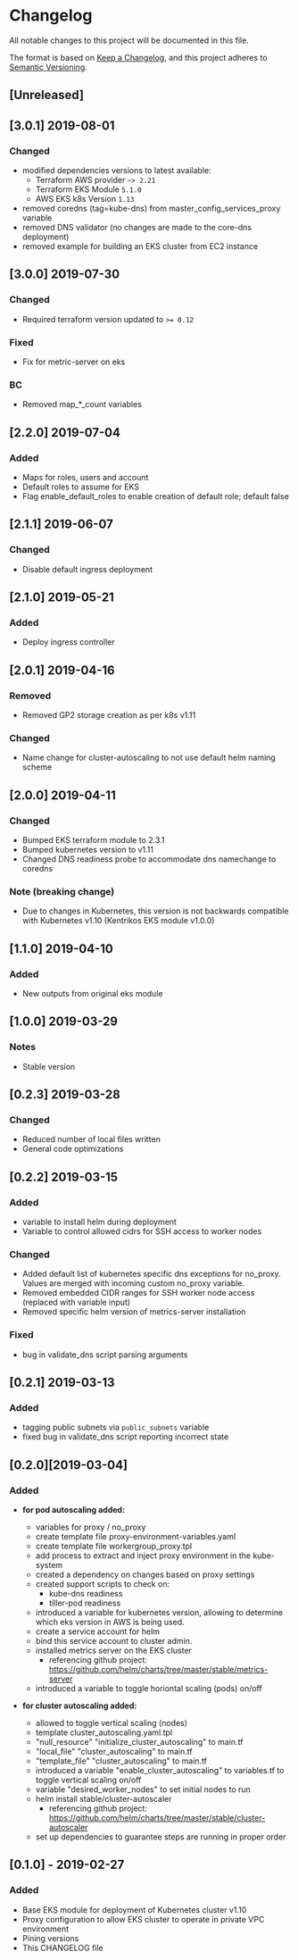 # Changelog

All notable changes to this project will be documented in this file.

The format is based on [Keep a Changelog](https://keepachangelog.com/en/1.0.0/),
and this project adheres to [Semantic Versioning](https://semver.org/spec/v2.0.0.html).

## [Unreleased]

## [3.0.1] 2019-08-01

### Changed

- modified dependencies versions to latest available:
  - Terraform AWS provider `~> 2.21`
  - Terraform EKS Module `5.1.0`
  - AWS EKS k8s Version `1.13`
- removed coredns (tag=kube-dns) from master_config_services_proxy variable
- removed DNS validator (no changes are made to the core-dns deployment)
- removed example for building an EKS cluster from EC2 instance

## [3.0.0] 2019-07-30

### Changed

- Required terraform version updated to `>= 0.12`

### Fixed

- Fix for metric-server on eks

### BC

- Removed map\_\*\_count variables

## [2.2.0] 2019-07-04

### Added

- Maps for roles, users and account
- Default roles to assume for EKS
- Flag enable_default_roles to enable creation of default role; default false

## [2.1.1] 2019-06-07

### Changed

- Disable default ingress deployment

## [2.1.0] 2019-05-21

### Added

- Deploy ingress controller

## [2.0.1] 2019-04-16

### Removed

- Removed GP2 storage creation as per k8s v1.11

### Changed

- Name change for cluster-autoscaling to not use default helm naming scheme

## [2.0.0] 2019-04-11

### Changed

- Bumped EKS terraform module to 2.3.1
- Bumped kubernetes version to v1.11
- Changed DNS readiness probe to accommodate dns namechange to coredns

### Note (breaking change)

- Due to changes in Kubernetes, this version is not backwards compatible with Kubernetes v1.10 (Kentrikos EKS module v1.0.0)

## [1.1.0] 2019-04-10

### Added

- New outputs from original eks module

## [1.0.0] 2019-03-29

### Notes

- Stable version

## [0.2.3] 2019-03-28

### Changed

- Reduced number of local files written
- General code optimizations

## [0.2.2] 2019-03-15

### Added

- variable to install helm during deployment
- Variable to control allowed cidrs for SSH access to worker nodes

### Changed

- Added default list of kubernetes specific dns exceptions for no_proxy. Values are merged with incoming custom no_proxy variable.
- Removed embedded CIDR ranges for SSH worker node access (replaced with variable input)
- Removed specific helm version of metrics-server installation

### Fixed

- bug in validate_dns script parsing arguments

## [0.2.1] 2019-03-13

### Added

- tagging public subnets via `public_subnets` variable
- fixed bug in validate_dns script reporting incorrect state

## [0.2.0][2019-03-04]

### Added

- **for pod autoscaling added:**

  - variables for proxy / no_proxy
  - create template file proxy-environment-variables.yaml
  - create template file workergroup_proxy.tpl
  - add process to extract and inject proxy environment in the kube-system
  - created a dependency on changes based on proxy settings
  - created support scripts to check on:
    - kube-dns readiness
    - tiller-pod readiness
  - introduced a variable for kubernetes version, allowing to determine which eks version in AWS is being used.
  - create a service account for helm
  - bind this service account to cluster admin.
  - installed metrics server on the EKS cluster
    - referencing github project: https://github.com/helm/charts/tree/master/stable/metrics-server
  - introduced a variable to toggle horiontal scaling (pods) on/off

- **for cluster autoscaling added:**
  - allowed to toggle vertical scaling (nodes)
  - template cluster_autoscaling.yaml.tpl
  - "null_resource" "initialize_cluster_autoscaling" to main.tf
  - "local_file" "cluster_autoscaling" to main.tf
  - "template_file" "cluster_autoscaling" to main.tf
  - introduced a variable "enable_cluster_autoscaling" to variables.tf to toggle vertical scaling on/off
  - variable "desired_worker_nodes" to set initial nodes to run
  - helm install stable/cluster-autoscaler
    - referencing github project: https://github.com/helm/charts/tree/master/stable/cluster-autoscaler
  - set up dependencies to guarantee steps are running in proper order

## [0.1.0] - 2019-02-27

### Added

- Base EKS module for deployment of Kubernetes cluster v1.10
- Proxy configuration to allow EKS cluster to operate in private VPC environment
- Pining versions
- This CHANGELOG file
